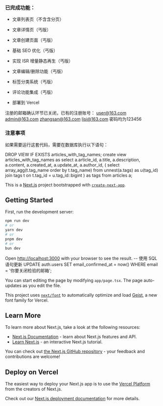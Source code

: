 ### 已完成功能：

*  文章列表页（不含含分页）
*  文章详情页（丐版）
*  文章创建页面（丐版）
*  基础 SEO 优化（丐版）
*  实现 ISR 增量静态再生（丐版）


*  文章编辑/删除功能（丐版）
*  标签分类系统（丐版）
*  评论功能集成（丐版）
*  部署到 Vercel

注册的邮箱确认环节已关闭，已有的注册账号： user@163.com admin@163.com  zhangsan@163.com lisi@163.com  密码均为123456

### 注意事项

如果需要运行这套代码，需要在数据库执行以下语句：

DROP VIEW IF EXISTS articles_with_tag_names;
create view articles_with_tag_names as
select 
  a.article_id,
  a.title,
  a.description,
  a.content,
  a.created_at,
  a.update_at,
  a.author_id,
  (
    select array_agg(t.tag_name order by t.tag_name)
    from unnest(a.tags) as u(tag_id)
    join tags t on t.tag_id = u.tag_id::bigint
  ) as tags
from articles a;

This is a [Next.js](https://nextjs.org) project bootstrapped with [`create-next-app`](https://nextjs.org/docs/app/api-reference/cli/create-next-app).

## Getting Started

First, run the development server:

```bash
npm run dev
# or
yarn dev
# or
pnpm dev
# or
bun dev
```

Open [http://localhost:3000](http://localhost:3000) with your browser to see the result.
-- 使用 SQL 语句更新
UPDATE auth.users
SET email_confirmed_at = now()
WHERE email = '你要关闭检验的邮箱';

You can start editing the page by modifying `app/page.tsx`. The page auto-updates as you edit the file.

This project uses [`next/font`](https://nextjs.org/docs/app/building-your-application/optimizing/fonts) to automatically optimize and load [Geist](https://vercel.com/font), a new font family for Vercel.

## Learn More

To learn more about Next.js, take a look at the following resources:

- [Next.js Documentation](https://nextjs.org/docs) - learn about Next.js features and API.
- [Learn Next.js](https://nextjs.org/learn) - an interactive Next.js tutorial.

You can check out [the Next.js GitHub repository](https://github.com/vercel/next.js) - your feedback and contributions are welcome!

## Deploy on Vercel

The easiest way to deploy your Next.js app is to use the [Vercel Platform](https://vercel.com/new?utm_medium=default-template&filter=next.js&utm_source=create-next-app&utm_campaign=create-next-app-readme) from the creators of Next.js.

Check out our [Next.js deployment documentation](https://nextjs.org/docs/app/building-your-application/deploying) for more details.
